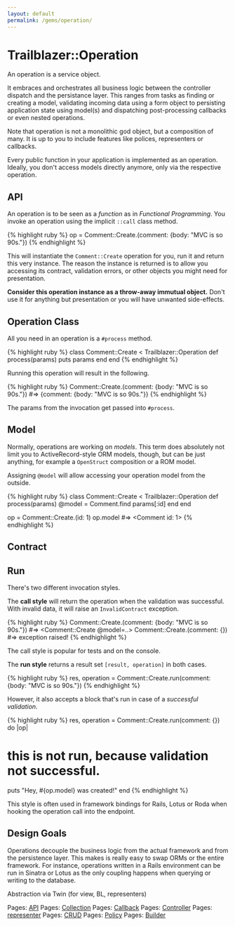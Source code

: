 ```yaml
---
layout: default
permalink: /gems/operation/
---
```


# Trailblazer::Operation

An operation is a service object.

It embraces and orchestrates all business logic between the controller dispatch and the persistance layer. This ranges from tasks as finding or creating a model, validating incoming data using a form object to persisting application state using model(s) and dispatching post-processing callbacks or even nested operations.

Note that operation is not a monolithic god object, but a composition of many. It is up to you to include features like polices, representers or callbacks.

Every public function in your application is implemented as an operation. Ideally, you don't access models directly anymore, only via the respective operation.

## API

An operation is to be seen as a _function_ as in _Functional Programming_. You invoke an operation using the implicit `::call` class method.

{% highlight ruby %}
op = Comment::Create.(comment: {body: "MVC is so 90s."})
{% endhighlight %}

This will instantiate the `Comment::Create` operation for you, run it and return this very instance. The reason the instance is returned is to allow you accessing its contract, validation errors, or other objects you might need for presentation.

**Consider this operation instance as a throw-away immutual object.** Don't use it for anything but presentation or you will have unwanted side-effects.

## Operation Class

All you need in an operation is a `#process` method.

{% highlight ruby %}
class Comment::Create < Trailblazer::Operation
  def process(params)
    puts params
  end
end
{% endhighlight %}

Running this operation will result in the following.

{% highlight ruby %}
Comment::Create.(comment: {body: "MVC is so 90s."})
#=> {comment: {body: "MVC is so 90s."}}
{% endhighlight %}

The params from the invocation get passed into `#process`.

## Model

Normally, operations are working on _models_. This term does absolutely not limit you to ActiveRecord-style ORM models, though, but can be just anything, for example a `OpenStruct` composition or a ROM model.

Assigning `@model` will allow accessing your operation model from the outside.

{% highlight ruby %}
class Comment::Create < Trailblazer::Operation
  def process(params)
    @model = Comment.find params[:id]
  end
end

op = Comment::Create.(id: 1)
op.model #=> <Comment id: 1>
{% endhighlight %}

## Contract


## Run

There's two different invocation styles.

The **call style** will return the operation when the validation was successful. With invalid data, it will raise an `InvalidContract` exception.

{% highlight ruby %}
Comment::Create.(comment: {body: "MVC is so 90s."}) #=> <Comment::Create @model=..>
Comment::Create.(comment: {}) #=> exception raised!
{% endhighlight %}

The call style is popular for tests and on the console.

The **run style** returns a result set `[result, operation]` in both cases.

{% highlight ruby %}
res, operation = Comment::Create.run(comment: {body: "MVC is so 90s."})
{% endhighlight %}

However, it also accepts a block that's run in case of a _successful validation_.

{% highlight ruby %}
res, operation = Comment::Create.run(comment: {}) do |op|
  # this is not run, because validation not successful.
  puts "Hey, #{op.model} was created!"
end
{% endhighlight %}

This style is often used in framework bindings for Rails, Lotus or Roda when hooking the operation call into the endpoint.



## Design Goals

Operations decouple the business logic from the actual framework and from the persistence layer. This makes is really easy to swap ORMs or the entire framework. For instance, operations written in a Rails environment can be run in Sinatra or Lotus as the only coupling happens when querying or writing to the database.

Abstraction via Twin (for view, BL, representers)

Pages: [API](api.html)
Pages: [Collection](collection.html)
Pages: [Callback](callback.html)
Pages: [Controller](controller.html)
Pages: [representer](representer.html)
Pages: [CRUD](crud.html)
Pages: [Policy](policy.html)
Pages: [Builder](builder.html)

